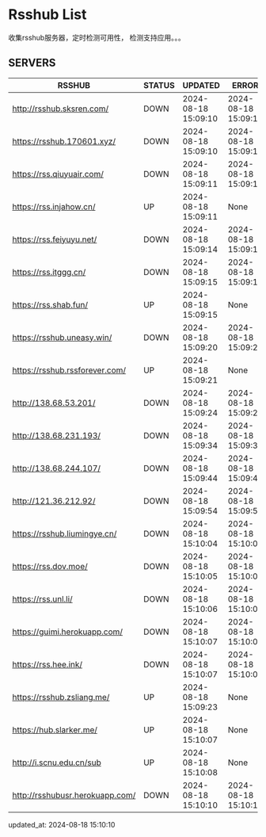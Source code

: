 # Rsshub List

收集rsshub服务器，定时检测可用性， 检测支持应用。。。


## SERVERS

|  RSSHUB   | STATUS  | UPDATED  | ERROR  | TWITTER |  
|  ----  | ----  | ----  | ----  | ---- |  
| http://rsshub.sksren.com/ | DOWN | 2024-08-18 15:09:10 | 2024-08-18 15:09:10 |  
| https://rsshub.170601.xyz/ | DOWN | 2024-08-18 15:09:10 | 2024-08-18 15:09:10 |  
| https://rss.qiuyuair.com/ | DOWN | 2024-08-18 15:09:11 | 2024-08-18 15:09:11 |  
| https://rss.injahow.cn/ | UP | 2024-08-18 15:09:11 | None ||  
| https://rss.feiyuyu.net/ | DOWN | 2024-08-18 15:09:14 | 2024-08-18 15:09:14 |  
| https://rss.itggg.cn/ | DOWN | 2024-08-18 15:09:15 | 2024-08-18 15:09:15 |  
| https://rss.shab.fun/ | UP | 2024-08-18 15:09:15 | None ||  
| https://rsshub.uneasy.win/ | DOWN | 2024-08-18 15:09:20 | 2024-08-18 15:09:20 |  
| https://rsshub.rssforever.com/ | UP | 2024-08-18 15:09:21 | None ||  
| http://138.68.53.201/ | DOWN | 2024-08-18 15:09:24 | 2024-08-18 15:09:24 |  
| http://138.68.231.193/ | DOWN | 2024-08-18 15:09:34 | 2024-08-18 15:09:34 |  
| http://138.68.244.107/ | DOWN | 2024-08-18 15:09:44 | 2024-08-18 15:09:44 |  
| http://121.36.212.92/ | DOWN | 2024-08-18 15:09:54 | 2024-08-18 15:09:54 |  
| https://rsshub.liumingye.cn/ | DOWN | 2024-08-18 15:10:04 | 2024-08-18 15:10:04 |  
| https://rss.dov.moe/ | DOWN | 2024-08-18 15:10:05 | 2024-08-18 15:10:05 |  
| https://rss.unl.li/ | DOWN | 2024-08-18 15:10:06 | 2024-08-18 15:10:06 |  
| https://guimi.herokuapp.com/ | DOWN | 2024-08-18 15:10:07 | 2024-08-18 15:10:07 |  
| https://rss.hee.ink/ | DOWN | 2024-08-18 15:10:07 | 2024-08-18 15:10:07 |  
| https://rsshub.zsliang.me/ | UP | 2024-08-18 15:09:23 | None |OK|  
| https://hub.slarker.me/ | UP | 2024-08-18 15:10:07 | None ||  
| http://i.scnu.edu.cn/sub | UP | 2024-08-18 15:10:08 | None ||  
| http://rsshubusr.herokuapp.com/ | DOWN | 2024-08-18 15:10:10 | 2024-08-18 15:10:10 |  
  

updated_at: 2024-08-18 15:10:10  
